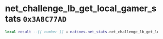 # net_challenge_lb_get_local_gamer_stats `0x3A8C77AD`

```lua
local result --[[ number ]] = natives.net_stats.net_challenge_lb_get_local_gamer_stats(_unk0 --[[ number ]])
```